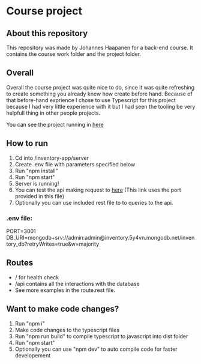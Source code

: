 <h1>Course project</h1>

<h2> About this repository </h2>
This repository was made by Johannes Haapanen for a back-end course. It contains the course work folder and the project folder.

<h2>Overall</h2>

Overall the course project was quite nice to do, since it was quite refreshing to create something you already knew how create before hand. Because of that before-hand exprience I chose to use Typescript for this project because I had very little experience with it but I had seen the tooling be very helpfull thing in other people projects.

You can see the project running in [here](https://lut-my.sharepoint.com/:v:/g/personal/johannes_haapanen_student_lut_fi/EVKTG8BjGvtLkvrsjQbxlwYB1gucAD5iTPcjpQ7fdAwXrg?e=hh1EQj)

<h2>How to run</h2>

1. Cd into /inventory-app/server
2. Create .env file with parameters specified below
3. Run "npm install"
4. Run "npm start"
5. Server is running!
6. You can test the api making request to [here](http://localhost:3001/) (This link uses the port provided in this file)
7. Optionally you can use included rest file to to queries to the api.

<h3>.env file:</h3>
PORT=3001
DB_URI=mongodb+srv://admin:admin@inventory.5y4vn.mongodb.net/inventory_db?retryWrites=true&w=majority

<h2> Routes </h2>


- / for health check
- /api contains all the interactions with the database
- See more examples in the route.rest file.


<h2>Want to make code changes?</h2>

1. Run "npm i"
2. Make code changes to the typescript files
3. Run "npm run build" to compile typescript to javascript into dist folder
4. Run "npm start"
5. Optionally you can use "npm dev" to auto compile code for faster developement
